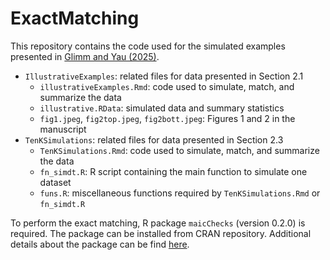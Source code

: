 # ExactMatching

This repository contains the code used for the simulated examples presented in [Glimm and Yau (2025)](https://arxiv.org/abs/2503.02850).

* `IllustrativeExamples`: related files for data presented in Section 2.1
    -   `illustrativeExamples.Rmd`: code used to simulate, match, and summarize the data
    -   `illustrative.RData`: simulated data and summary statistics
    -   `fig1.jpeg`, `fig2top.jpeg`, `fig2bott.jpeg`: Figures 1 and 2 in the manuscript
* `TenKSimulations`: related files for data presented in Section 2.3
    -   `TenKSimulations.Rmd`: code used to simulate, match, and summarize the data
    -   `fn_simdt.R`: R script containing the main function to simulate one dataset
    -   `funs.R`: miscellaneous functions required by `TenKSimulations.Rmd` or `fn_simdt.R`

To perform the exact matching, R package `maicChecks` (version 0.2.0) is required. The package can be installed from CRAN repository. Additional details about the package can be find [here](https://clyau.github.io/maicChecks/).

  
  
